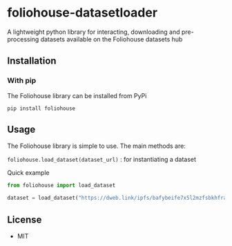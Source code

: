 # foliohouse-datasetloader

A lightweight python library for interacting, downloading and pre-processing datasets available on the Foliohouse datasets hub

## Installation

### With pip

The Foliohouse library can be installed from PyPi

```shell
pip install foliohouse
```

## Usage

The Foliohouse library is simple to use. The main methods are:

`foliohouse.load_dataset(dataset_url)` : for instantiating a dataset

Quick example

```python
from foliohouse import load_dataset

dataset = load_dataset("https://dweb.link/ipfs/bafybeife7x5l2mzfsbkhfraltoj2obun6wh5n74mxm7hr22mah3pkxdhb4/dataset")
```

## License
- MIT
